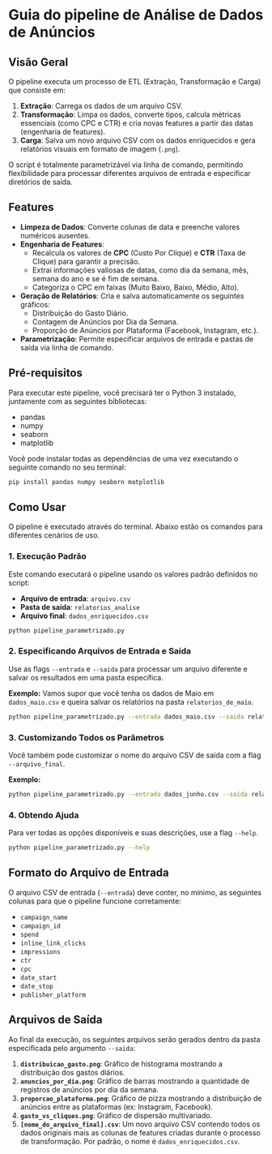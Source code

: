 # Guia do pipeline de Análise de Dados de Anúncios

## Visão Geral

O pipeline executa um processo de ETL (Extração, Transformação e Carga) que consiste em:
1.  **Extração**: Carrega os dados de um arquivo CSV.
2.  **Transformação**: Limpa os dados, converte tipos, calcula métricas essenciais (como CPC e CTR) e cria novas features a partir das datas (engenharia de features).
3.  **Carga**: Salva um novo arquivo CSV com os dados enriquecidos e gera relatórios visuais em formato de imagem (`.png`).

O script é totalmente parametrizável via linha de comando, permitindo flexibilidade para processar diferentes arquivos de entrada e especificar diretórios de saída.

## Features

- **Limpeza de Dados**: Converte colunas de data e preenche valores numéricos ausentes.
- **Engenharia de Features**:
    - Recalcula os valores de **CPC** (Custo Por Clique) e **CTR** (Taxa de Clique) para garantir a precisão.
    - Extrai informações valiosas de datas, como dia da semana, mês, semana do ano e se é fim de semana.
    - Categoriza o CPC em faixas (Muito Baixo, Baixo, Médio, Alto).
- **Geração de Relatórios**: Cria e salva automaticamente os seguintes gráficos:
    - Distribuição do Gasto Diário.
    - Contagem de Anúncios por Dia da Semana.
    - Proporção de Anúncios por Plataforma (Facebook, Instagram, etc.).
- **Parametrização**: Permite especificar arquivos de entrada e pastas de saída via linha de comando.

## Pré-requisitos

Para executar este pipeline, você precisará ter o Python 3 instalado, juntamente com as seguintes bibliotecas:

- pandas
- numpy
- seaborn
- matplotlib

Você pode instalar todas as dependências de uma vez executando o seguinte comando no seu terminal:

```bash
pip install pandas numpy seaborn matplotlib
```

## Como Usar

O pipeline é executado através do terminal. Abaixo estão os comandos para diferentes cenários de uso.

### 1. Execução Padrão

Este comando executará o pipeline usando os valores padrão definidos no script:
- **Arquivo de entrada**: `arquivo.csv`
- **Pasta de saída**: `relatorios_analise`
- **Arquivo final**: `dados_enriquecidos.csv`

```bash
python pipeline_parametrizado.py
```

### 2. Especificando Arquivos de Entrada e Saída

Use as flags `--entrada` e `--saida` para processar um arquivo diferente e salvar os resultados em uma pasta específica.

**Exemplo:**
Vamos supor que você tenha os dados de Maio em `dados_maio.csv` e queira salvar os relatórios na pasta `relatorios_de_maio`.

```bash
python pipeline_parametrizado.py --entrada dados_maio.csv --saida relatorios_de_maio
```

### 3. Customizando Todos os Parâmetros

Você também pode customizar o nome do arquivo CSV de saída com a flag `--arquivo_final`.

**Exemplo:**

```bash
python pipeline_parametrizado.py --entrada dados_junho.csv --saida relatorios_junho --arquivo_final dados_processados_jun.csv
```

### 4. Obtendo Ajuda

Para ver todas as opções disponíveis e suas descrições, use a flag `--help`.

```bash
python pipeline_parametrizado.py --help
```

## Formato do Arquivo de Entrada

O arquivo CSV de entrada (`--entrada`) deve conter, no mínimo, as seguintes colunas para que o pipeline funcione corretamente:
- `campaign_name`
- `campaign_id`
- `spend`
- `inline_link_clicks`
- `impressions`
- `ctr`
- `cpc`
- `date_start`
- `date_stop`
- `publisher_platform`

## Arquivos de Saída

Ao final da execução, os seguintes arquivos serão gerados dentro da pasta especificada pelo argumento `--saida`:

1.  **`distribuicao_gasto.png`**: Gráfico de histograma mostrando a distribuição dos gastos diários.
2.  **`anuncios_por_dia.png`**: Gráfico de barras mostrando a quantidade de registros de anúncios por dia da semana.
3.  **`proporcao_plataforma.png`**: Gráfico de pizza mostrando a distribuição de anúncios entre as plataformas (ex: Instagram, Facebook).
4.  **`gasto_vs_cliques.png`**: Gráfico de dispersão multivariado.
4.  **`[nome_do_arquivo_final].csv`**: Um novo arquivo CSV contendo todos os dados originais mais as colunas de features criadas durante o processo de transformação. Por padrão, o nome é `dados_enriquecidos.csv`.

